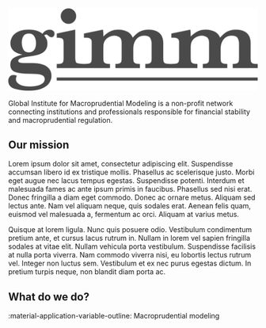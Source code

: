 
# 
![gimm](assets/gimm_m_rgb.png)

Global Institute for Macroprudential Modeling is a non-profit network
connecting institutions and professionals responsible for financial
stability and macroprudential regulation.

## Our mission

Lorem ipsum dolor sit amet, consectetur adipiscing elit. Suspendisse
accumsan libero id ex tristique mollis. Phasellus ac scelerisque justo.
Morbi eget augue nec lacus tempus egestas. Suspendisse potenti. Interdum et
malesuada fames ac ante ipsum primis in faucibus. Phasellus sed nisi erat.
Donec fringilla a diam eget commodo. Donec ac ornare metus. Aliquam sed
lectus ante. Nam vel aliquam neque, quis sodales erat. Aenean felis quam,
euismod vel malesuada a, fermentum ac orci. Aliquam at varius metus.

Quisque at lorem ligula. Nunc quis posuere odio. Vestibulum condimentum
pretium ante, et cursus lacus rutrum in. Nullam in lorem vel sapien
fringilla sodales at vitae elit. Nullam vehicula porta vestibulum.
Suspendisse facilisis at nulla porta viverra. Nam commodo viverra nisi, eu
lobortis lectus rutrum vel. Integer non luctus sem. Vestibulum et ex nec
purus egestas dictum. In pretium turpis neque, non blandit diam porta ac.

## What do we do?

:material-application-variable-outline: Macroprudential modeling

